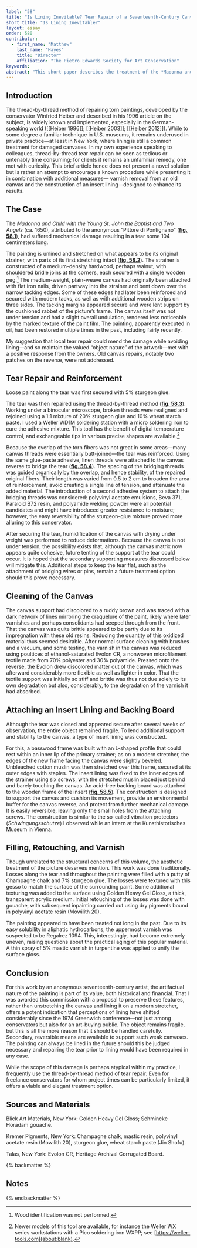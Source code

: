 ```yaml
---
label: "58"
title: "Is Lining Inevitable? Tear Repair of a Seventeenth-Century Canvas on Its Original Strainer"
short_title: "Is Lining Inevitable?"
layout: essay
order: 580
contributor:
  - first_name: "Matthew"
    last_name: "Hayes"
    title: "Director"
    affiliation: "The Pietro Edwards Society for Art Conservation"
keywords:
abstract: "This short paper describes the treatment of the *Madonna and Child with the Young St. John the Baptist and Two Angels,* a painting attributed to the anonymous “Pittore di Pontignano” and dated about 1650. The canvas, which preserves its original stretching and strainer, recently suffered injury resulting in a 104 cm tear. Conservation treatment, developed in discussion with the picture’s owners, was designed to mend the damage yet preserve the artifactual character of the work. Thread-by-thread tear repair was undertaken to rejoin the broken fabric, with some local reinforcement added to reinforce the brittle fibers. Deformations and old varnish in the canvas were both reduced. A modified “stretcher bar lining” and backing board were mounted to the strainer to protect the primary support. The approach questions the necessity of lining and emphasizes the importance and interest in preserving a painting as an object as well as an image."
---
```


## Introduction

The thread-by-thread method of repairing torn paintings, developed by the conservator Winfried Heiber and described in his 1996 article on the subject, is widely known and implemented, especially in the German-speaking world ([[Heiber 1996]]; [[Heiber 2003]]; [[Heiber 2012]]). While to some degree a familiar technique in U.S. museums, it remains underused in private practice—at least in New York, where lining is still a common treatment for damaged canvases. In my own experience speaking to colleagues, thread-by-thread tear repair can be seen as tedious or untenably time consuming; for clients it remains an unfamiliar remedy, one met with curiosity. This brief article hence does not present a novel solution but is rather an attempt to encourage a known procedure while presenting it in combination with additional measures— varnish removal from an old canvas and the construction of an insert lining—designed to enhance its results.

## The Case

The *Madonna and Child with the Young St. John the Baptist and Two Angels* (ca. 1650), attributed to the anonymous “Pittore di Pontignano” ([**fig. 58.1**](fig-58-1)), had suffered mechanical damage resulting in a tear some 104 centimeters long.

The painting is unlined and stretched on what appears to be its original strainer, with parts of its first stretching intact ([**fig. 58.2**](fig-58-2)). The strainer is constructed of a medium-density hardwood, perhaps walnut, with shouldered bridle joins at the corners, each secured with a single wooden peg.[^1] The medium-weight, plain-weave canvas had originally been attached with flat iron nails, driven partway into the strainer and bent down over the narrow tacking edges. Some of these edges had later been reinforced and secured with modern tacks, as well as with additional wooden strips on three sides. The tacking margins appeared secure and were lent support by the cushioned rabbet of the picture’s frame. The canvas itself was not under tension and had a slight overall undulation, rendered less noticeable by the marked texture of the paint film. The painting, apparently executed in oil, had been restored multiple times in the past, including fairly recently.

My suggestion that local tear repair could mend the damage while avoiding lining—and so maintain the valued “object nature” of the artwork—met with a positive response from the owners. Old canvas repairs, notably two patches on the reverse, were not addressed.

## Tear Repair and Reinforcement

Loose paint along the tear was first secured with 5% sturgeon glue.

The tear was then repaired using the thread-by-thread method ([**fig. 58.3**](fig-58-3)). Working under a binocular microscope, broken threads were realigned and rejoined using a 1:1 mixture of 20% sturgeon glue and 10% wheat starch paste. I used a Weller WD1M soldering station with a micro soldering iron to cure the adhesive mixture. This tool has the benefit of digital temperature control, and exchangeable tips in various precise shapes are available.[^2]

Because the overlap of the torn fibers was not great in some areas—many canvas threads were essentially butt-joined—the tear was reinforced. Using the same glue-paste adhesive, linen threads were attached to the canvas reverse to bridge the tear ([**fig. 58.4**](fig-58-4)). The spacing of the bridging threads was guided organically by the overlap, and hence stability, of the repaired original fibers. Their length was varied from 0.5 to 2 cm to broaden the area of reinforcement, avoid creating a single line of tension, and attenuate the added material. The introduction of a second adhesive system to attach the bridging threads was considered: polyvinyl acetate emulsions, Beva 371, Paraloid B72 resin, and polyamide welding powder were all potential candidates and might have introduced greater resistance to moisture; however, the easy reversibility of the sturgeon-glue mixture proved more alluring to this conservator.

After securing the tear, humidification of the canvas with drying under weight was performed to reduce deformations. Because the canvas is not under tension, the possibility exists that, although the canvas matrix now appears quite cohesive, future tenting of the support at the tear could occur. It is hoped that the secondary supporting measures discussed below will mitigate this. Additional steps to keep the tear flat, such as the attachment of bridging wires or pins, remain a future treatment option should this prove necessary.

## Cleaning of the Canvas

The canvas support had discolored to a ruddy brown and was traced with a dark network of lines mirroring the craquelure of the paint, likely where later varnishes and perhaps consolidants had seeped through from the front. That the canvas was quite brittle appeared to be partly due to its impregnation with these old resins. Reducing the quantity of this oxidized material thus seemed desirable. After normal surface cleaning with brushes and a vacuum, and some testing, the varnish in the canvas was reduced using poultices of ethanol-saturated Evolon CR, a nonwoven microfilament textile made from 70% polyester and 30% polyamide. Pressed onto the reverse, the Evolon drew discolored matter out of the canvas, which was afterward considerably more flexible as well as lighter in color. That the textile support was initially so stiff and brittle was thus not due solely to its own degradation but also, considerably, to the degradation of the varnish it had absorbed.

## Attaching an Insert Lining and Backing Board

Although the tear was closed and appeared secure after several weeks of observation, the entire object remained fragile. To lend additional support and stability to the canvas, a type of insert lining was constructed.

For this, a basswood frame was built with an L-shaped profile that could rest within an inner lip of the primary strainer; as on a modern stretcher, the edges of the new frame facing the canvas were slightly beveled. Unbleached cotton muslin was then stretched over this frame, secured at its outer edges with staples. The insert lining was fixed to the inner edges of the strainer using six screws, with the stretched muslin placed just behind and barely touching the canvas. An acid-free backing board was attached to the wooden frame of the insert ([**fig. 58.5**](fig-58-5)). The construction is designed to support the canvas and cushion its movement, provide an environmental buffer for the canvas reverse, and protect from further mechanical damage. It is easily reversible, leaving only the small holes from the attaching screws. The construction is similar to the so-called vibration protectors (*Schwingungsschutze*) I observed while an intern at the Kunsthistorisches Museum in Vienna.

## Filling, Retouching, and Varnish

Though unrelated to the structural concerns of this volume, the aesthetic treatment of the picture deserves mention. This work was done traditionally. Losses along the tear and throughout the painting were filled with a putty of Champagne chalk and 7% sturgeon glue. The losses were textured with this gesso to match the surface of the surrounding paint. Some additional texturing was added to the surface using Golden Heavy Gel Gloss, a thick, transparent acrylic medium. Initial retouching of the losses was done with gouache, with subsequent inpainting carried out using dry pigments bound in polyvinyl acetate resin (Mowilith 20).

The painting appeared to have been treated not long in the past. Due to its easy solubility in aliphatic hydrocarbons, the uppermost varnish was suspected to be Regalrez 1094. This, interestingly, had become extremely uneven, raising questions about the practical aging of this popular material. A thin spray of 5% mastic varnish in turpentine was applied to unify the surface gloss.

## Conclusion

For this work by an anonymous seventeenth-century artist, the artifactual nature of the painting is part of its value, both historical and financial. That I was awarded this commission with a proposal to preserve these features, rather than unstretching the canvas and lining it on a modern stretcher, offers a potent indication that perceptions of lining have shifted considerably since the 1974 Greenwich conference—not just among conservators but also for an art-buying public. The object remains fragile, but this is all the more reason that it should be handled carefully. Secondary, reversible means are available to support such weak canvases. The painting can always be lined in the future should this be judged necessary and repairing the tear prior to lining would have been required in any case.

While the scope of this damage is perhaps atypical within my practice, I frequently use the thread-by-thread method of tear repair. Even for freelance conservators for whom project times can be particularly limited, it offers a viable and elegant treatment option.

## Sources and Materials

Blick Art Materials, New York: Golden Heavy Gel Gloss; Schmincke Horadam gouache.

Kremer Pigments, New York: Champagne chalk, mastic resin, polyvinyl acetate resin (Mowilith 20), sturgeon glue, wheat starch paste (Jin Shofu).

Talas, New York: Evolon CR, Heritage Archival Corrugated Board.

{% backmatter %}

## Notes

{% endbackmatter %}

[^1]: Wood identification was not performed.

[^2]: Newer models of this tool are available, for instance the Weller WX series workstations with a Pico soldering iron WXPP; see [https://weller-tools.com](about:blank).
